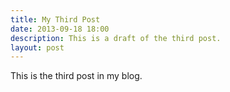 ```yaml
---
title: My Third Post
date: 2013-09-18 18:00
description: This is a draft of the third post.
layout: post
---
```


This is the third post in my blog.
